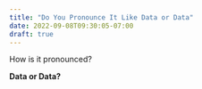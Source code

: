 ```yaml
---
title: "Do You Pronounce It Like Data or Data"
date: 2022-09-08T09:30:05-07:00
draft: true
---
```


How is it pronounced?

**Data or Data?**

